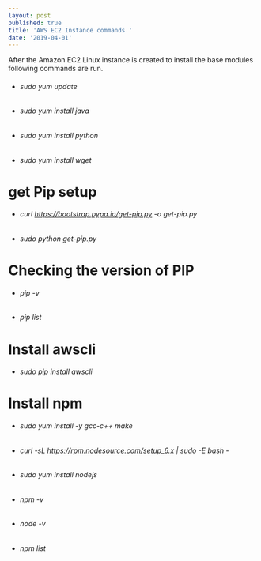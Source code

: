 ```yaml
---
layout: post
published: true
title: 'AWS EC2 Instance commands '
date: '2019-04-01'
---
```


After the Amazon EC2 Linux instance is created to install the base modules following commands are run. 	
	
-  ###### sudo yum update
-  ###### sudo yum install java
-  ###### sudo yum install python
-  ###### sudo yum install wget
	
# get Pip setup 
-  ###### curl https://bootstrap.pypa.io/get-pip.py -o get-pip.py
-  ###### sudo python get-pip.py

	
# Checking the version of PIP
- ###### pip -v
- ###### pip list

# Install awscli
- ###### sudo pip install awscli

# Install npm
-  ###### sudo yum install -y gcc-c++ make
-  ###### curl -sL https://rpm.nodesource.com/setup_6.x | sudo -E bash -
-  ###### sudo yum install nodejs
-  ###### npm -v
-  ###### node -v
-  ###### npm list
